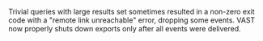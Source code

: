 Trivial queries with large results set sometimes resulted in a non-zero exit
code with a "remote link unreachable" error, dropping some events. VAST now
properly shuts down exports only after all events were delivered.
